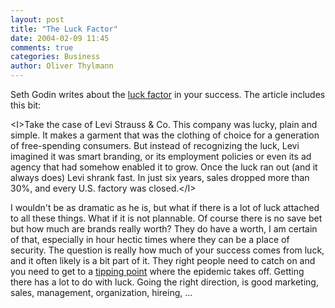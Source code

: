 ```yaml
---
layout: post
title: "The Luck Factor"
date: 2004-02-09 11:45
comments: true
categories: Business
author: Oliver Thylmann
---
```



Seth Godin writes about the [luck factor](http://www.fastcompany.com/magazine/79/sgodin.html) in your success. The article includes this bit:

&lt;I&gt;Take the case of Levi Strauss &amp; Co. This company was lucky, plain and simple. It makes a garment that was the clothing of choice for a generation of free-spending consumers. But instead of recognizing the luck, Levi imagined it was smart branding, or its employment policies or even its ad agency that had somehow enabled it to grow. Once the luck ran out (and it always does) Levi shrank fast. In just six years, sales dropped more than 30%, and every U.S. factory was closed.&lt;/I&gt;

I wouldn't be as dramatic as he is, but what if there is a lot of luck attached to all these things. What if it is not plannable. Of course there is no save bet but how much are brands really worth? They do have a worth, I am certain of that, especially in hour hectic times where they can be a place of security. The question is really how much of your success comes from luck, and it often likely is a bit part of it. They right people need to catch on and you need to get to a [tipping point](http://owt.typepad.com/blog/2004/01/the_tipping_poi.html) where the epidemic takes off. Getting there has a lot to do with luck. Going the right direction, is good marketing, sales, management, organization, hireing, ...


